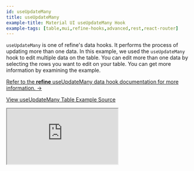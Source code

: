 ```yaml
---
id: useUpdateMany
title: useUpdateMany
example-title: Material UI useUpdateMany Hook
example-tags: [table,mui,refine-hooks,advanced,rest,react-router]
---
```


`useUpdateMany` is one of refine's data hooks. It performs the process of updating more than one data. In this example, we used the `useUpdateMany` hook to edit multiple data on the table. You can edit more than one data by selecting the rows you want to edit on your table. You can get more information by examining the example.

[Refer to the **refine** useUpdateMany data hook documentation for more information. →](/docs/api-reference/core/hooks/data/useUpdateMany/)

[View useUpdateMany Table Example Source](https://github.com/pankod/refine/tree/master/examples/table/mui/useUpdateMany)

<iframe loading="lazy" src="https://stackblitz.com//github/pankod/refine/tree/master/examples/table/mui/useUpdateMany?embed=1&view=preview&theme=dark&preset=node"
     style={{width: "100%", height:"80vh", border: "0px", borderRadius: "8px", overflow:"hidden"}}
     title="refine-use-update-many-example"
     allow="accelerometer; ambient-light-sensor; camera; encrypted-media; geolocation; gyroscope; hid; microphone; midi; payment; usb; vr; xr-spatial-tracking"
     sandbox="allow-forms allow-modals allow-popups allow-presentation allow-same-origin allow-scripts"
></iframe>

